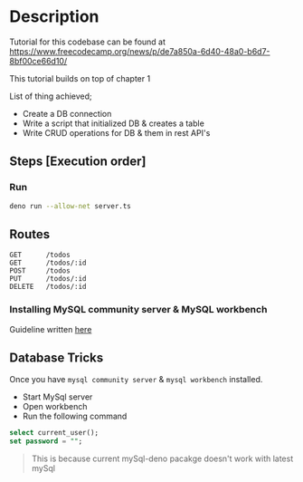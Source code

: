 # Description

Tutorial for this codebase can be found at https://www.freecodecamp.org/news/p/de7a850a-6d40-48a0-b6d7-8bf00ce66d10/

This tutorial builds on top of chapter 1

List of thing achieved;

- Create a DB connection
- Write a script that initialized DB & creates a table
- Write CRUD operations for DB & them in rest API's

## Steps [Execution order]

### Run

```bash
deno run --allow-net server.ts
```

## Routes

```
GET      /todos
GET      /todos/:id
POST     /todos
PUT      /todos/:id
DELETE   /todos/:id
```

### Installing MySQL community server & MySQL workbench

Guideline written [here](../guidelines/setting-up-mysql-mac-os-catalina.md)

## Database Tricks

Once you have `mysql community server` & `mysql workbench` installed.

- Start MySql server
- Open workbench
- Run the following command

```sql
select current_user();
set password = "";
```

> This is because current mySql-deno pacakge doesn't work with latest mySql
